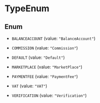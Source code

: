 

# TypeEnum

## Enum


* `BALANCEACCOUNT` (value: `"BalanceAccount"`)

* `COMMISSION` (value: `"Commission"`)

* `DEFAULT` (value: `"Default"`)

* `MARKETPLACE` (value: `"MarketPlace"`)

* `PAYMENTFEE` (value: `"PaymentFee"`)

* `VAT` (value: `"VAT"`)

* `VERIFICATION` (value: `"Verification"`)



